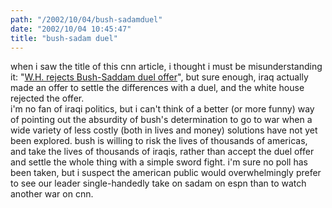 ```yaml
---
path: "/2002/10/04/bush-sadamduel" 
date: "2002/10/04 10:45:47" 
title: "bush-sadam duel" 
---
```

when i saw the title of this cnn article, i thought i must be misunderstanding it: "<a href="http://www.cnn.com/2002/WORLD/meast/10/03/iraq.bush.duel/index.html">W.H. rejects Bush-Saddam duel offer</a>", but sure enough, iraq actually made an offer to settle the differences with a duel, and the white house rejected the offer.<br>i'm no fan of iraqi politics, but i can't think of a better (or more funny) way of pointing out the absurdity of bush's determination to go to war when a wide variety of less costly (both in lives and money) solutions have not yet been explored. bush is willing to risk the lives of thousands of americas, and take the lives of thousands of iraqis, rather than accept the duel offer and settle the whole thing with a simple sword fight. i'm sure no poll has been taken, but i suspect the american public would overwhelmingly prefer to see our leader single-handedly take on sadam  on espn than to watch another war on cnn. 